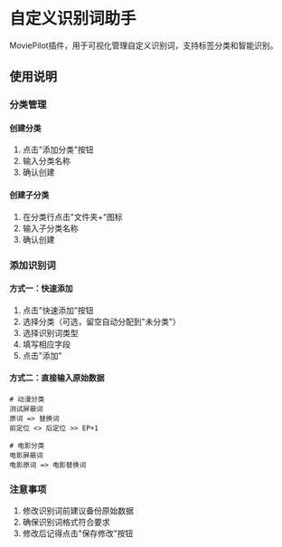 # 自定义识别词助手

MoviePilot插件，用于可视化管理自定义识别词，支持标签分类和智能识别。

## 使用说明


### 分类管理

#### 创建分类
1. 点击"添加分类"按钮
2. 输入分类名称
3. 确认创建

#### 创建子分类
1. 在分类行点击"文件夹+"图标
2. 输入子分类名称
3. 确认创建

### 添加识别词

#### 方式一：快速添加
1. 点击"快速添加"按钮
2. 选择分类（可选，留空自动分配到"未分类"）
3. 选择识别词类型
4. 填写相应字段
5. 点击"添加"

#### 方式二：直接输入原始数据
```
# 动漫分类
测试屏蔽词
原词 => 替换词
前定位 <> 后定位 >> EP+1

# 电影分类
电影屏蔽词
电影原词 => 电影替换词
```

### 注意事项

1. 修改识别词前建议备份原始数据
2. 确保识别词格式符合要求
3. 修改后记得点击"保存修改"按钮 
